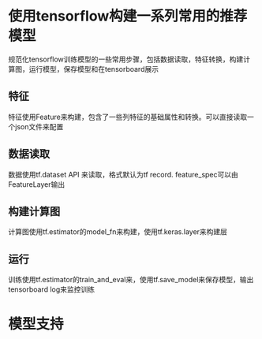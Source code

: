 # 使用tensorflow构建一系列常用的推荐模型

规范化tensorflow训练模型的一些常用步骤，包括数据读取，特征转换，构建计算图，运行模型，保存模型和在tensorboard展示


## 特征
特征使用Feature来构建，包含了一些列特征的基础属性和转换。可以直接读取一个json文件来配置

## 数据读取
数据使用tf.dataset API 来读取，格式默认为tf record. feature_spec可以由FeatureLayer输出


## 构建计算图
计算图使用tf.estimator的model_fn来构建，使用tf.keras.layer来构建层


## 运行
训练使用tf.estimator的train_and_eval来，使用tf.save_model来保存模型，输出tensorboard log来监控训练



# 模型支持








